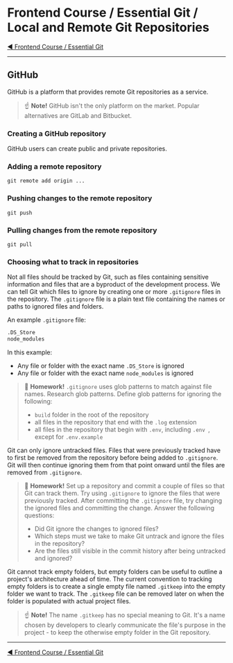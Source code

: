 # Frontend Course / Essential Git / Local and Remote Git Repositories

[:arrow_backward: Frontend Course / Essential Git](./README.md)

---

## GitHub

GitHub is a platform that provides remote Git repositories as a service.

> :point_up: **Note!** GitHub isn't the only platform on the market. Popular alternatives are GitLab and Bitbucket.

### Creating a GitHub repository

GitHub users can create public and private repositories.

### Adding a remote repository

```
git remote add origin ...
```

### Pushing changes to the remote repository

```
git push
```

### Pulling changes from the remote repository

```
git pull
```

### Choosing what to track in repositories

Not all files should be tracked by Git, such as files containing sensitive information and files that are a byproduct of the development process. We can tell Git which files to ignore by creating one or more `.gitignore` files in the repository. The `.gitignore` file is a plain text file containing the names or paths to ignored files and folders.

An example `.gitignore` file:

```sh
.DS_Store
node_modules
```

In this example:

- Any file or folder with the exact name `.DS_Store` is ignored
- Any file or folder with the exact name `node_modules` is ignored

> :pencil: **Homework!** `.gitignore` uses glob patterns to match against file names. Research glob patterns. Define glob patterns for ignoring the following:
>
> - `build` folder in the root of the repository
> - all files in the repository that end with the `.log` extension
> - all files in the repository that begin with `.env`, including `.env `, except for `.env.example`

Git can only ignore untracked files. Files that were previously tracked have to first be removed from the repository before being added to `.gitignore`. Git will then continue ignoring them from that point onward until the files are removed from `.gitignore`.

> :pencil: **Homework!** Set up a repository and commit a couple of files so that Git can track them. Try using `.gitignore` to ignore the files that were previously tracked. After committing the `.gitignore` file, try changing the ignored files and committing the change. Answer the following questions:
>
> - Did Git ignore the changes to ignored files?
> - Which steps must we take to make Git untrack and ignore the files in the repository?
> - Are the files still visible in the commit history after being untracked and ignored?

Git cannot track empty folders, but empty folders can be useful to outline a project's architecture ahead of time. The current convention to tracking empty folders is to create a single empty file named `.gitkeep` into the empty folder we want to track. The `.gitkeep` file can be removed later on when the folder is populated with actual project files.

> :point_up: **Note!** The name `.gitkeep` has no special meaning to Git. It's a name chosen by developers to clearly communicate the file's purpose in the project - to keep the otherwise empty folder in the Git repository.

---

[:arrow_backward: Frontend Course / Essential Git](./README.md)
